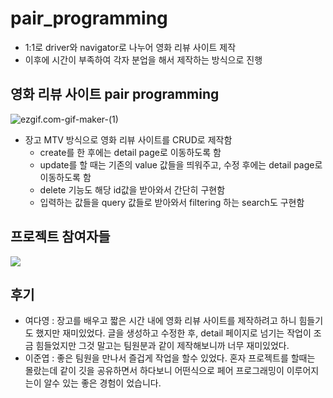 # pair_programming

- 1:1로 driver와 navigator로 나누어 영화 리뷰 사이트 제작
- 이후에 시간이 부족하여 각자 분업을 해서 제작하는 방식으로 진행



## 영화 리뷰 사이트 pair programming

![ezgif.com-gif-maker-(1)](README.assets/ezgif.com-gif-maker-(1).gif)



- 장고 MTV 방식으로 영화 리뷰 사이트를 CRUD로 제작함
  - create를 한 후에는 detail page로 이동하도록 함
  - update를 할 때는 기존의 value 값들을 띄워주고, 수정 후에는 detail page로 이동하도록 함
  - delete 기능도 해당 id값을 받아와서 간단히 구현함
  - 입력하는 값들을 query 값들로 받아와서 filtering 하는 search도 구현함

## 프로젝트 참여자들
<a href="https://github.com/dortkthf/pair_1/graphs/contributors">
  <img src="https://contrib.rocks/image?repo=dortkthf/pair_1" />
</a>


## 후기

- 여다영 : 장고를 배우고 짧은 시간 내에 영화 리뷰 사이트를 제작하려고 하니 힘들기도 했지만 재미있었다. 글을 생성하고 수정한 후, detail 페이지로 넘기는 작업이 조금 힘들었지만 그것 말고는 팀원분과 같이 제작해보니까 너무 재미있었다.
- 이준엽 : 좋은 팀원을 만나서 즐겁게 작업을 할수 있었다. 혼자 프로젝트를 할때는 몰랐는데 같이 깃을 공유하면서 하다보니 어떤식으로 페어 프로그래밍이 이루어지는이 알수 있는 좋은 경험이 었습니다.
